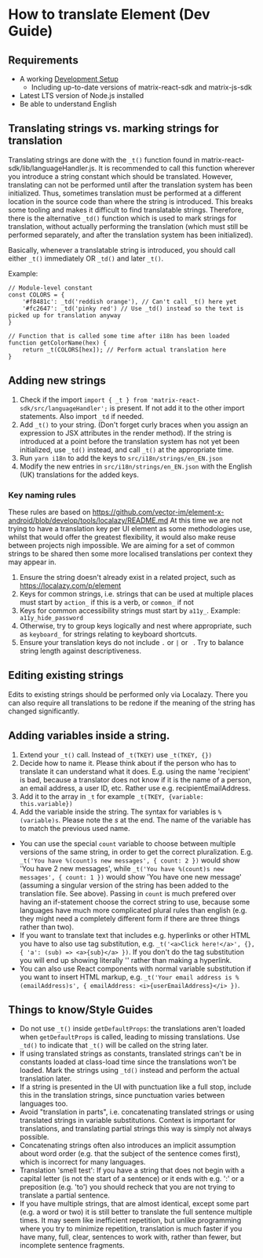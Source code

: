 # How to translate Element (Dev Guide)

## Requirements

-   A working [Development Setup](../README.md#setting-up-a-dev-environment)
    -   Including up-to-date versions of matrix-react-sdk and matrix-js-sdk
-   Latest LTS version of Node.js installed
-   Be able to understand English

## Translating strings vs. marking strings for translation

Translating strings are done with the `_t()` function found in matrix-react-sdk/lib/languageHandler.js.
It is recommended to call this function wherever you introduce a string constant which should be translated.
However, translating can not be performed until after the translation system has been initialized.
Thus, sometimes translation must be performed at a different location in the source code than where the string is introduced.
This breaks some tooling and makes it difficult to find translatable strings.
Therefore, there is the alternative `_td()` function which is used to mark strings for translation,
without actually performing the translation (which must still be performed separately, and after the translation system has been initialized).

Basically, whenever a translatable string is introduced, you should call either `_t()` immediately OR `_td()` and later `_t()`.

Example:

```
// Module-level constant
const COLORS = {
    '#f8481c': _td('reddish orange'), // Can't call _t() here yet
    '#fc2647': _td('pinky red') // Use _td() instead so the text is picked up for translation anyway
}

// Function that is called some time after i18n has been loaded
function getColorName(hex) {
    return _t(COLORS[hex]); // Perform actual translation here
}
```

## Adding new strings

1. Check if the import `import { _t } from 'matrix-react-sdk/src/languageHandler';` is present. If not add it to the other import statements. Also import `_td` if needed.
1. Add `_t()` to your string. (Don't forget curly braces when you assign an expression to JSX attributes in the render method). If the string is introduced at a point before the translation system has not yet been initialized, use `_td()` instead, and call `_t()` at the appropriate time.
1. Run `yarn i18n` to add the keys to `src/i18n/strings/en_EN.json`
1. Modify the new entries in `src/i18n/strings/en_EN.json` with the English (UK) translations for the added keys.

### Key naming rules

These rules are based on https://github.com/vector-im/element-x-android/blob/develop/tools/localazy/README.md
At this time we are not trying to have a translation key per UI element as some methodologies use,
whilst that would offer the greatest flexibility, it would also make reuse between projects nigh impossible.
We are aiming for a set of common strings to be shared then some more localised translations per context they may appear in.

1. Ensure the string doesn't already exist in a related project, such as https://localazy.com/p/element
2. Keys for common strings, i.e. strings that can be used at multiple places must start by `action_` if this is a verb, or `common_` if not
3. Keys for common accessibility strings must start by `a11y_`. Example:` a11y_hide_password`
4. Otherwise, try to group keys logically and nest where appropriate, such as `keyboard_` for strings relating to keyboard shortcuts.
5. Ensure your translation keys do not include `.` or `|` or ` `. Try to balance string length against descriptiveness.

## Editing existing strings

Edits to existing strings should be performed only via Localazy.
There you can also require all translations to be redone if the meaning of the string has changed significantly.

## Adding variables inside a string.

1. Extend your `_t()` call. Instead of `_t(TKEY)` use `_t(TKEY, {})`
1. Decide how to name it. Please think about if the person who has to translate it can understand what it does. E.g. using the name 'recipient' is bad, because a translator does not know if it is the name of a person, an email address, a user ID, etc. Rather use e.g. recipientEmailAddress.
1. Add it to the array in `_t` for example `_t(TKEY, {variable: this.variable})`
1. Add the variable inside the string. The syntax for variables is `%(variable)s`. Please note the _s_ at the end. The name of the variable has to match the previous used name.

-   You can use the special `count` variable to choose between multiple versions of the same string, in order to get the correct pluralization. E.g. `_t('You have %(count)s new messages', { count: 2 })` would show 'You have 2 new messages', while `_t('You have %(count)s new messages', { count: 1 })` would show 'You have one new message' (assuming a singular version of the string has been added to the translation file. See above). Passing in `count` is much prefered over having an if-statement choose the correct string to use, because some languages have much more complicated plural rules than english (e.g. they might need a completely different form if there are three things rather than two).
-   If you want to translate text that includes e.g. hyperlinks or other HTML you have to also use tag substitution, e.g. `_t('<a>Click here!</a>', {}, { 'a': (sub) => <a>{sub}</a> })`. If you don't do the tag substitution you will end up showing literally '<a>' rather than making a hyperlink.
-   You can also use React components with normal variable substitution if you want to insert HTML markup, e.g. `_t('Your email address is %(emailAddress)s', { emailAddress: <i>{userEmailAddress}</i> })`.

## Things to know/Style Guides

-   Do not use `_t()` inside `getDefaultProps`: the translations aren't loaded when `getDefaultProps` is called, leading to missing translations. Use `_td()` to indicate that `_t()` will be called on the string later.
-   If using translated strings as constants, translated strings can't be in constants loaded at class-load time since the translations won't be loaded. Mark the strings using `_td()` instead and perform the actual translation later.
-   If a string is presented in the UI with punctuation like a full stop, include this in the translation strings, since punctuation varies between languages too.
-   Avoid "translation in parts", i.e. concatenating translated strings or using translated strings in variable substitutions. Context is important for translations, and translating partial strings this way is simply not always possible.
-   Concatenating strings often also introduces an implicit assumption about word order (e.g. that the subject of the sentence comes first), which is incorrect for many languages.
-   Translation 'smell test': If you have a string that does not begin with a capital letter (is not the start of a sentence) or it ends with e.g. ':' or a preposition (e.g. 'to') you should recheck that you are not trying to translate a partial sentence.
-   If you have multiple strings, that are almost identical, except some part (e.g. a word or two) it is still better to translate the full sentence multiple times. It may seem like inefficient repetition, but unlike programming where you try to minimize repetition, translation is much faster if you have many, full, clear, sentences to work with, rather than fewer, but incomplete sentence fragments.
